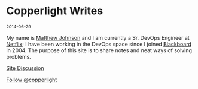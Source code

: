 # Copperlight Writes

<small>2014-06-29</small>

My name is [Matthew Johnson](http://www.linkedin.com/in/mjjohnson33) and I am currently a Sr. DevOps Engineer at [Netflix](https://www.netflix.com/); I have been working in the DevOps space since I joined [Blackboard](http://www.blackboard.com/) in 2004.  The purpose of this site is to share notes and neat ways of solving problems.

<a class="github-button" href="https://github.com/copperlight/copperlight.github.io/issues" data-icon="octicon-issue-opened" aria-label="Issue copperlight/copperlight.github.io on GitHub">Site Discussion</a>

<a class="github-button" href="https://github.com/copperlight" aria-label="Follow @copperlight on GitHub">Follow @copperlight</a>

<script async defer src="https://buttons.github.io/buttons.js"></script>
